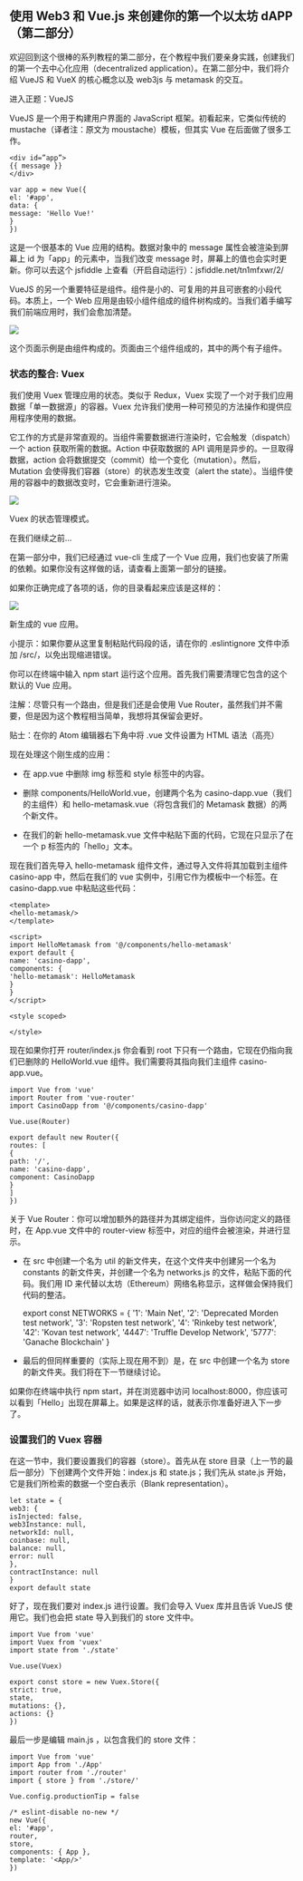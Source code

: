 ## 使用 Web3 和 Vue.js 来创建你的第一个以太坊 dAPP（第二部分）

欢迎回到这个很棒的系列教程的第二部分，在个教程中我们要亲身实践，创建我们的第一个去中心化应用（decentralized application）。在第二部分中，我们将介绍 VueJS 和 VueX 的核心概念以及 web3js 与 metamask 的交互。


进入正题：VueJS

VueJS 是一个用于构建用户界面的 JavaScript 框架。初看起来，它类似传统的 mustache（译者注：原文为 moustache）模板，但其实 Vue 在后面做了很多工作。

    <div id=”app”>
    {{ message }}
    </div>
    
    var app = new Vue({
    el: '#app',
    data: {
    message: 'Hello Vue!'
    }
    })

这是一个很基本的 Vue 应用的结构。数据对象中的 message 属性会被渲染到屏幕上 id 为「app」的元素中，当我们改变 message 时，屏幕上的值也会实时更新。你可以去这个 jsfiddle 上查看（开启自动运行）：jsfiddle.net/tn1mfxwr/2/

VueJS 的另一个重要特征是组件。组件是小的、可复用的并且可嵌套的小段代码。本质上，一个 Web 应用是由较小组件组成的组件树构成的。当我们着手编写我们前端应用时，我们会愈加清楚。

![](https://i.imgur.com/bGJEgn6.png)


这个页面示例是由组件构成的。页面由三个组件组成的，其中的两个有子组件。

### 状态的整合: Vuex
我们使用 Vuex 管理应用的状态。类似于 Redux，Vuex 实现了一个对于我们应用数据「单一数据源」的容器。Vuex 允许我们使用一种可预见的方法操作和提供应用程序使用的数据。

它工作的方式是非常直观的。当组件需要数据进行渲染时，它会触发（dispatch）一个 action 获取所需的数据。Action 中获取数据的 API 调用是异步的。一旦取得数据，action 会将数据提交（commit）给一个变化（mutation）。然后，Mutation 会使得我们容器（store）的状态发生改变（alert the state）。当组件使用的容器中的数据改变时，它会重新进行渲染。

![](https://i.imgur.com/doJqM9z.png)


Vuex 的状态管理模式。

在我们继续之前...

在第一部分中，我们已经通过 vue-cli 生成了一个 Vue 应用，我们也安装了所需的依赖。如果你没有这样做的话，请查看上面第一部分的链接。

如果你正确完成了各项的话，你的目录看起来应该是这样的：


![](https://i.imgur.com/wicjT55.png)

新生成的 vue 应用。

小提示：如果你要从这里复制粘贴代码段的话，请在你的 .eslintignore 文件中添加 /src/，以免出现缩进错误。

你可以在终端中输入 npm start 运行这个应用。首先我们需要清理它包含的这个默认的 Vue 应用。

注解：尽管只有一个路由，但是我们还是会使用 Vue Router，虽然我们并不需要，但是因为这个教程相当简单，我想将其保留会更好。

贴士：在你的 Atom 编辑器右下角中将 .vue 文件设置为 HTML 语法（高亮）

现在处理这个刚生成的应用：

- 在 app.vue 中删除 img 标签和 style 标签中的内容。

- 删除 components/HelloWorld.vue，创建两个名为 casino-dapp.vue（我们的主组件）和 hello-metamask.vue（将包含我们的 Metamask 数据）的两个新文件。

- 在我们的新 hello-metamask.vue 文件中粘贴下面的代码，它现在只显示了在一个 p 标签内的「hello」文本。


    <template>
    <p>Hello</p>
    </template>

    <script>
    export default {
    name: 'hello-metamask'
    }
    </script>

    <style scoped>

    </style>

现在我们首先导入 hello-metamask 组件文件，通过导入文件将其加载到主组件 casino-app 中，然后在我们的 vue 实例中，引用它作为模板中一个标签。在 casino-dapp.vue 中粘贴这些代码：

    <template>
    <hello-metamask/>
    </template>

    <script>
    import HelloMetamask from '@/components/hello-metamask'
    export default {
    name: 'casino-dapp',
    components: {
    'hello-metamask': HelloMetamask
    }
    }
    </script>

    <style scoped>

    </style>

现在如果你打开 router/index.js 你会看到 root 下只有一个路由，它现在仍指向我们已删除的 HelloWorld.vue 组件。我们需要将其指向我们主组件 casino-app.vue。

    import Vue from 'vue'
    import Router from 'vue-router'
    import CasinoDapp from '@/components/casino-dapp'

    Vue.use(Router)

    export default new Router({
    routes: [
    {
    path: '/',
    name: 'casino-dapp',
    component: CasinoDapp
    }
    ]
    })


关于 Vue Router：你可以增加额外的路径并为其绑定组件，当你访问定义的路径时，在 App.vue 文件中的 router-view 标签中，对应的组件会被渲染，并进行显示。

- 在 src 中创建一个名为 util 的新文件夹，在这个文件夹中创建另一个名为 constants 的新文件夹，并创建一个名为 networks.js 的文件，粘贴下面的代码。我们用 ID 来代替以太坊（Ethereum）网络名称显示，这样做会保持我们代码的整洁。

    export const NETWORKS = {
    '1': 'Main Net',
    '2': 'Deprecated Morden test network',
    '3': 'Ropsten test network',
    '4': 'Rinkeby test network',
    '42': 'Kovan test network',
    '4447': 'Truffle Develop Network',
    '5777': 'Ganache Blockchain'
     }


- 最后的但同样重要的（实际上现在用不到）是，在 src 中创建一个名为 store 的新文件夹。我们将在下一节继续讨论。

如果你在终端中执行 npm start，并在浏览器中访问 localhost:8000，你应该可以看到「Hello」出现在屏幕上。如果是这样的话，就表示你准备好进入下一步了。

### 设置我们的 Vuex 容器

在这一节中，我们要设置我们的容器（store）。首先从在 store 目录（上一节的最后一部分）下创建两个文件开始：index.js 和 state.js；我们先从 state.js 开始，它是我们所检索的数据一个空白表示（Blank representation）。

    let state = {
    web3: {
    isInjected: false,
    web3Instance: null,
    networkId: null,
    coinbase: null,
    balance: null,
    error: null
    },
    contractInstance: null
    }
    export default state


好了，现在我们要对 index.js 进行设置。我们会导入 Vuex 库并且告诉 VueJS 使用它。我们也会把 state 导入到我们的 store 文件中。

    import Vue from 'vue'
    import Vuex from 'vuex'
    import state from './state'

    Vue.use(Vuex)

    export const store = new Vuex.Store({
    strict: true,
    state,
    mutations: {},
    actions: {}
    })


最后一步是编辑 main.js ，以包含我们的 store 文件：

    import Vue from 'vue'
    import App from './App'
    import router from './router'
    import { store } from './store/'

    Vue.config.productionTip = false

    /* eslint-disable no-new */
    new Vue({
    el: '#app',
    router,
    store,
    components: { App },
    template: '<App/>'
    })


